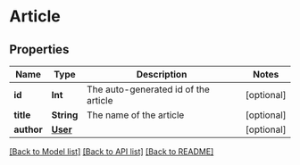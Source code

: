 # Article

## Properties

| Name       | Type                | Description                          | Notes      |
| ---------- | ------------------- | ------------------------------------ | ---------- |
| **id**     | **Int**             | The auto-generated id of the article | [optional] |
| **title**  | **String**          | The name of the article              | [optional] |
| **author** | [**User**](User.md) |                                      | [optional] |

[[Back to Model list]](../README.md#documentation-for-models) [[Back to API list]](../README.md#documentation-for-api-endpoints) [[Back to README]](../README.md)
